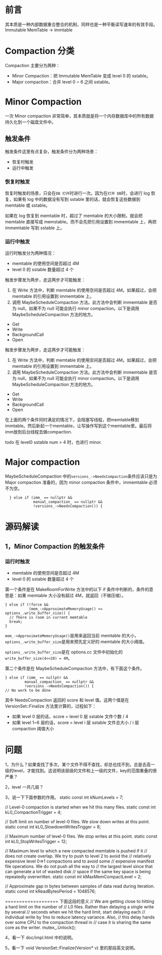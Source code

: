 # 前言
其本质是一种内部数据重合整合的机制，同样也是一种平衡读写速率的有效手段。
Immutable MemTable -> immtable

# Compaction 分类
Compaction 主要分为两种：
- Minor Compaction：把 Immutable MemTable 变成 level 0 的 sstable。
- Major compaction：合并 level 0 ~ 6 之间 sstable。


# Minor Compaction
一次 Minor compaction 非常简单，其本质就是将一个内存数据库中的所有数据持久化到一个磁盘文件中。

## 触发条件
触发条件这里有点复杂，触发条件分为两种场景：
- 恢复时触发
- 运行中触发

### 恢复时触发
恢复时触发的场景，只会在`DB 打开`时进行一次。因为在`打开 DB`时，会进行 log 恢复，如果有 log 中的数据没有写到 sstable 里的话，就会恢复这些数据到 memtable 或 sstable。

如果在 log 恢复到 memtable 时，超过了 memtable 的大小限制，就会把 memtable 直接写成 memstable。而不会先把引用设置到 immemtable 上，再把 immemtable 写到 sstable 上。

### 运行中触发
运行时触发分为两种情况：
- memtable 的使用空间是否超过 4M
- level 0 的 sstable 数量超过 4 个

触发步骤发为两步，走这两步才可能触发：
1. 在 Write 方法中，判断 memtable 的使用空间是否超过 4M。如果超过，会把 memtable 的引用设置到 immemtable 上。
2. 调用 MaybeScheduleCompaction 方法。此方法中会判断 immemtable 是否为 null，如果不为 null 可能会执行 minor compaction。以下是调用 MaybeScheduleCompaction 方法的地方。
  * Get
  * Write
  * BackgroundCall
  * Open

触发步骤发为两步，走这两步才可能触发：
1. 在 Write 方法中，判断 memtable 的使用空间是否超过 4M。如果超过，会把 memtable 的引用设置到 immemtable 上。
2. 调用 MaybeScheduleCompaction 方法。此方法中会判断 immemtable 是否为 null，如果不为 null 可能会执行 minor compaction。以下是调用 MaybeScheduleCompaction 方法的地方。
  * Get
  * Write
  * BackgroundCall
  * Open

在上面的两个条件同时满足的情况下，会阻塞写线程，把memtable移到immtable。然后新起一个memtable，让写操作写到这个memtable里。最后将imm放到后台线程去做compaction.


todo 在 level0 sstable num > 4 时，也进行 minor.

# Major compaction
MaybeScheduleCompaction 中的`versions_->NeedsCompaction`条件应该只是为 Major compaction 准备的，因为 minor compaction 条件中，immemtable 必须不为空。
```
  } else if (imm_ == nullptr &&
             manual_compaction_ == nullptr &&
             !versions_->NeedsCompaction()) {
```

# 源码解读
## 1，Minor Compaction 的触发条件
### 运行时触发
- memtable 的使用空间是否超过 4M
- level 0 的 sstable 数量超过 4 个

第一个条件是在 MakeRoomForWrite 方法中的以下 if 条件中判断的，条件的意思是：如果 memtable 大小没有超过 4M，就返回（不做压缩）。
```
} else if (!force &&
           (mem_->ApproximateMemoryUsage() <= options_.write_buffer_size)) {
  // There is room in current memtable
  break;
} 
```
`mem_->ApproximateMemoryUsage()`是用来返回当前 memtable 的大小，`options_.write_buffer_size`是用来预先定义好的 memtable 的大小阈值。

`options_.write_buffer_size`是在 options.cc 文件中初始化的`write_buffer_size(4<<20) = 4M`。

第二个条件是在 MaybeScheduleCompaction 方法中，有下面这个条件。
```
} else if (imm_ == nullptr &&
         manual_compaction_ == nullptr &&
         !versions_->NeedsCompaction()) {
// No work to be done
```

其中 NeedsCompaction 返回的 score 和 level 值。这两个值是在 VersionSet::Finalize 方法里计算的，过程如下：
- 如果 level 0 层的话，score = level 0 层 sstable 文件个数 / 4
- 如果 level 1~6 层的话，score = level i 层 sstable 文件总大小 / i 层 compaction 阈值大小




# 问题
1，为什么？如果查找了多次，某个文件不得不查找，却总也找不到，总是去高一级的level，才能找到。这说明该层级的文件和上一级的文件，key的范围重叠的很严重？

2，level 一共几层？

3，说一下下面参数的作用。
static const int kNumLevels = 7;

// Level-0 compaction is started when we hit this many files.
static const int kL0_CompactionTrigger = 4;

// Soft limit on number of level-0 files.  We slow down writes at this point.
static const int kL0_SlowdownWritesTrigger = 8;

// Maximum number of level-0 files.  We stop writes at this point.
static const int kL0_StopWritesTrigger = 12;

// Maximum level to which a new compacted memtable is pushed if it
// does not create overlap.  We try to push to level 2 to avoid the
// relatively expensive level 0=>1 compactions and to avoid some
// expensive manifest file operations.  We do not push all the way to
// the largest level since that can generate a lot of wasted disk
// space if the same key space is being repeatedly overwritten.
static const int kMaxMemCompactLevel = 2;

// Approximate gap in bytes between samples of data read during iteration.
static const int kReadBytesPeriod = 1048576;


===================
下面这段的意义
      // We are getting close to hitting a hard limit on the number of
      // L0 files.  Rather than delaying a single write by several
      // seconds when we hit the hard limit, start delaying each
      // individual write by 1ms to reduce latency variance.  Also,
      // this delay hands over some CPU to the compaction thread in
      // case it is sharing the same core as the writer.
      mutex_.Unlock();

4，看一下 doc/impl.html 中的说明。

5，看一下 void VersionSet::Finalize(Version* v) 里的那段英文说明。